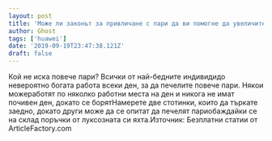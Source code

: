 ```yaml
---
layout: post
title: 'Може ли законът за привличане с пари да ви помогне да увеличите доходите си?'
author: Ghost
tags: ['huawei']
date: '2019-09-19T23:47:38.121Z'
draft: false
---
```


Кой не иска повече пари? Всички от най-бедните индивидидо невероятно богата работа всеки ден, за да печелите повече пари. Някои можеработят по няколко работни места на ден и никога не имат почивен ден, докато се борятНамерете две стотинки, които да търкате заедно, докато други може да се опитат да печелят париобаждайки се на склад поръчки от луксозната си яхта.Източник: Безплатни статии от ArticleFactory.com
